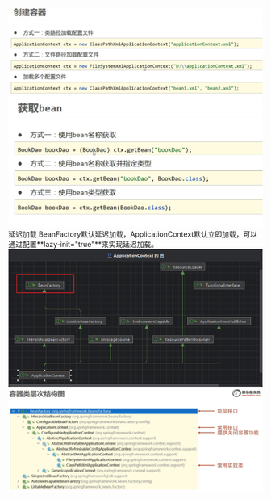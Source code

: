![alt text](assets/17.容器/image.png)
![alt text](assets/17.容器/image-1.png)
    <bean id="bookDao" class="com.itheima.dao.impl.BookDaoImpl" lazy-init="true"/>
    延迟加载
    BeanFactory默认延迟加载，ApplicationContext默认立即加载，可以通过配置**lazy-init="true"**来实现延迟加载。
    ![alt text](assets/17.容器/image-3.png)
![alt text](assets/17.容器/image-2.png)